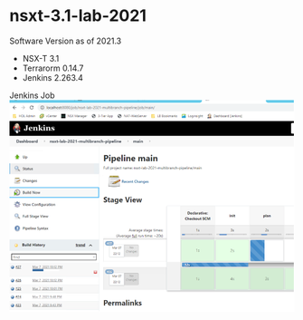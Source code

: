 # nsxt-3.1-lab-2021

Software Version as of 2021.3
- NSX-T 3.1
- Terrarorm 0.14.7
- Jenkins 2.263.4

Jenkins Job
![Jenkins job](docs/Picture1.png)
